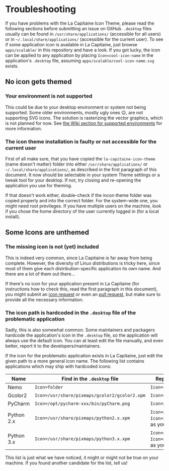 # Troubleshooting
If you have problems with the La Capitaine Icon Theme, please read the following sections before submitting an issue on GitHub. `.desktop` files usually can be found in `/usr/share/applications/` (accessible for all users) or in `~/.local/share/applications/` (accessible for the current user). To see if some application icon is available in La Capitaine, just browse `apps/scalable/` in this repository and have a look. If you got lucky, the icon can be applied to any application by placing `Icon=cool-icon-name` in the application's `.desktop` file, assuming `apps/scalable/cool-icon-name.svg` exists.

## No icon gets themed
### Your environment is not supported
This could be due to your desktop environment or system not being supported. Some older environments, mostly ugly ones :wink:, are not supporting SVG icons. The solution is rasterizing the vector graphics, which is not planned for now. See [the Wiki section for supported environments](https://github.com/keeferrourke/la-capitaine-icon-theme/wiki#supported-environments) for more information.

### The icon theme installation is faulty or not accessible for the current user
First of all make sure, that you have copied the `la-capitaine-icon-theme` (name doesn't matter) folder into either `/usr/share/applications/` or `~/.local/share/applications/`, as described in the first paragraph of this document.
It now should be selectable in your system Theme settings or a tweak tool for your desktop. If not, try closing and re-opening the application you use for theming.

If that doesn't work either, double-check if the incon theme folder was copied properly and into the correct folder. For the system-wide one, you might need root previleges. If you have multiple users on the machine, look if you chose the home directory of the user currently logged in (for a local install).

## Some Icons are unthemed
### The missing icon is not (yet) included
This is indeed very common, since La Capitaine is far away from being complete. However, the diversity of Linux distributions is tricky here, since most of them give each distribution-specific application its own name. And there are a lot of them out there...

If there's no icon for your application present in La Capitaine (for instructions how to check this, read the first paragraph in this document), you might submit an [icon request](https://github.com/keeferrourke/la-capitaine-icon-theme/wiki/Submitting-Icon-Requests) or even an [pull request](https://github.com/keeferrourke/la-capitaine-icon-theme/wiki/Submitting-Pull-Requests), but make sure to provide all the necessary information.

### The icon path is hardcoded in the `.desktop` file of the problematic application
Sadly, this is also somewhat common. Some maintainers and packagers hardcode the application's icon in the `.desktop` file, so the application will always use the default icon. You can at least edit the file manually, and even better, report it to the developers/maintainers.

If the icon for the problematic application exists in La Capitaine, just edit the given path to a more general icon name. The following list contains applications which may ship with hardcoded icons:

Name | Find in the `.desktop` file | Replace by
------------ | ------------- | -------------
Nemo | `Icon=folder` | `Icon=nemo`
Gcolor2 | `Icon=/usr/share/pixmaps/gcolor2/gcolor2.xpm` | `Icon=gcolor2`
PyCharm | `Icon=/opt/pycharm-xxx/bin/pyCharm.png` | `Icon=pycharm`
Python 2.x | `Icon=/usr/share/pixmaps/python2.x.xpm` | `Icon=python2` or `Icon=python2.x`, as you wish
Python 3.x | `Icon=/usr/share/pixmaps/python3.x.xpm` | `Icon=python3` or `Icon=python3.x`, as you wish

This list is just what we have noticed, it might or might not be true on your machine. If you found another candidate for the list, tell us!
